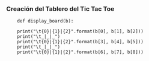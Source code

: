 

   ### Creación del Tablero del Tic Tac Toe

        def display_board(b):

        print("\t{0}|{1}|{2}".format(b[0], b[1], b[2]))  
        print("\t_|_|_")   
        print("\t{0}|{1}|{2}".format(b[3], b[4], b[5]))    
        print("\t_|_|_")
        print("\t{0}|{1}|{2}".format(b[6], b[7], b[8]))
    
    
